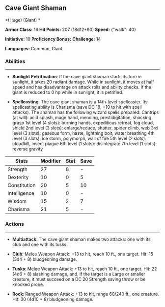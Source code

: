 ## Cave Giant Shaman
*(Huge) (Giant) *

**Armor Class:** 16
**Hit Points:** 207 (18d12+90)
**Speed:** {"walk": 40}

**Initiative:** 10
**Proficiency Bonus:**
**Challenge:** 14

**Languages:** Common, Giant

### Abilities
 --- 
- **Sunlight Petrification**: If the cave giant shaman starts its turn in sunlight, it takes 20 radiant damage. While in sunlight, it moves at half speed and has disadvantage on attack rolls and ability checks. If the giant is reduced to 0 hp while in sunlight, it is petrified.

- **Spellcasting**: The cave giant shaman is a 14th-level spellcaster. Its spellcasting ability is Charisma (save DC 18, +10 to hit with spell attacks). The shaman has the following wizard spells prepared:
Cantrips (at will): acid splash, mage hand, mending, prestidigitation, shocking grasp
1st level (4 slots): burning hands, expeditious retreat, fog cloud, shield
2nd level (3 slots): enlarge/reduce, shatter, spider climb, web
3rd level (3 slots): gaseous form, haste, lightning bolt, water breathing
4th level (3 slots): ice storm, polymorph, wall of fire
5th level (2 slots): cloudkill, insect plague
6th level (1 slots): disintegrate
7th level (1 slots): reverse gravity



| Stats | Modifier | Stat | Save
| ---- | ---- | ---- | ---- |
| Strength | 27 | 8 | - |
| Dexterity | 10 | 0 | 5 |
| Constitution | 20 | 5 | 10 |
| Intelligence | 10 | 0 | - |
| Wisdom | 15 | 2 | 7 |
| Charisma | 21 | 5 | - |

### Actions
 --- 
- **Multiattack**: The cave giant shaman makes two attacks: one with its club and one with its tusks.

- **Club**: Melee Weapon Attack: +13 to hit, reach 10 ft., one target. Hit: 15 (3d4 + 8) bludgeoning damage.

- **Tusks**: Melee Weapon Attack: +13 to hit, reach 10 ft., one target. Hit: 22 (4d6 + 8) slashing damage, and, if the target is a Large or smaller creature, it must succeed on a DC 20 Strength saving throw or be knocked prone.

- **Rock**: Ranged Weapon Attack: +13 to hit, range 60/240 ft., one creature. Hit: 30 (4d10 + 8) bludgeoning damage.

